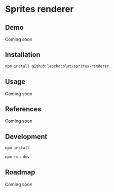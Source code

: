 # Sprites renderer

## Demo

Coming soon

## Installation

```bash
npm install github:leochocolat/sprites-renderer
```

## Usage

Coming soon

## References

Coming soon

## Development

```bash
npm install
```

```bash
npm run dev
```

## Roadmap

Coming soon
